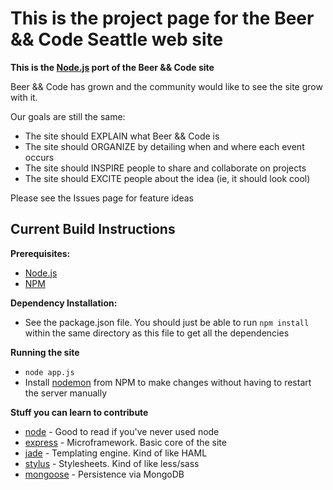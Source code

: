 This is the project page for the Beer && Code Seattle web site
=============================

**This is the [Node.js](http://nodejs.org) port of the Beer && Code site**

Beer && Code has grown and the community would like to see the site grow with it.

Our goals are still the same:

* The site should EXPLAIN what Beer && Code is
* The site should ORGANIZE by detailing when and where each event occurs
* The site should INSPIRE people to share and collaborate on projects
* The site should EXCITE people about the idea (ie, it should look cool)

Please see the Issues page for feature ideas

## Current Build Instructions
**Prerequisites:** 

* [Node.js](http://nodejs.org)
* [NPM](http://npmjs.org/)

**Dependency Installation:**

* See the package.json file. You should just be able to run `npm install` within the same directory as this file to get all the dependencies

**Running the site**

* `node app.js`
* Install [nodemon](http://search.npmjs.org/#/nodemon) from NPM to make changes without having to restart the server manually

**Stuff you can learn to contribute**

* [node](http://nodejs.org) - Good to read if you've never used node
* [express](http://expressjs.com/) - Microframework. Basic core of the site
* [jade](http://jade-lang.com) - Templating engine. Kind of like HAML
* [stylus](http://learnboost.github.com/stylus/) - Stylesheets. Kind of like less/sass
* [mongoose](http://mongoosejs.com/) - Persistence via MongoDB